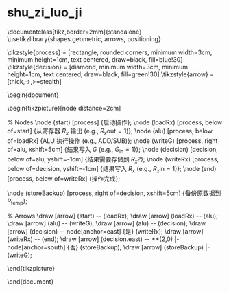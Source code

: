 # shu_zi_luo_ji
\documentclass[tikz,border=2mm]{standalone}
\usetikzlibrary{shapes.geometric, arrows, positioning}

\tikzstyle{process} = [rectangle, rounded corners, minimum width=3cm, minimum height=1cm, text centered, draw=black, fill=blue!30]
\tikzstyle{decision} = [diamond, minimum width=3cm, minimum height=1cm, text centered, draw=black, fill=green!30]
\tikzstyle{arrow} = [thick,->,>=stealth]

\begin{document}

\begin{tikzpicture}[node distance=2cm]

% Nodes
\node (start) [process] {启动操作};
\node (loadRx) [process, below of=start] {从寄存器 $R_x$ 输出 (e.g., $R_x \text{out} = 1$)};
\node (alu) [process, below of=loadRx] {ALU 执行操作 (e.g., ADD/SUB)};
\node (writeG) [process, right of=alu, xshift=5cm] {结果写入 $G$ (e.g., $G_{\text{in}} = 1$)};
\node (decision) [decision, below of=alu, yshift=-1cm] {结果需要存储到 $R_x$?};
\node (writeRx) [process, below of=decision, yshift=-1cm] {结果写入 $R_x$ (e.g., $R_x \text{in} = 1$)};
\node (end) [process, below of=writeRx] {操作完成};

\node (storeBackup) [process, right of=decision, xshift=5cm] {备份原数据到 $R_{\text{temp}}$};

% Arrows
\draw [arrow] (start) -- (loadRx);
\draw [arrow] (loadRx) -- (alu);
\draw [arrow] (alu) -- (writeG);
\draw [arrow] (alu) -- (decision);
\draw [arrow] (decision) -- node[anchor=east] {是} (writeRx);
\draw [arrow] (writeRx) -- (end);
\draw [arrow] (decision.east) -- ++(2,0) |- node[anchor=south] {否} (storeBackup);
\draw [arrow] (storeBackup) |- (writeG);

\end{tikzpicture}

\end{document}
